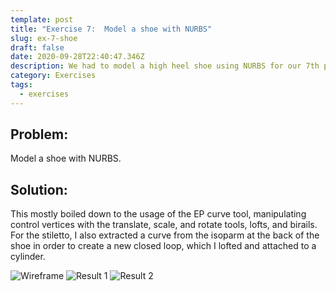 ```yaml
---
template: post
title: "Exercise 7:  Model a shoe with NURBS"
slug: ex-7-shoe
draft: false
date: 2020-09-28T22:40:47.346Z
description: We had to model a high heel shoe using NURBS for our 7th project.
category: Exercises
tags:
  - exercises
---
```

## Problem:

Model a shoe with NURBS.

## Solution:

This mostly boiled down to the usage of the EP curve tool, manipulating control vertices with the translate, scale, and rotate tools, lofts, and birails. For the stiletto, I also extracted a curve from the isoparm at the back of the shoe in order to create a new closed loop, which I lofted and attached to a cylinder.

![Wireframe](/media/ex7_wireframe.png "Wireframe")
![Result 1](/media/ex7_final_result.png "Final result")
![Result 2](/media/ex7_final_result2.png "Final result")